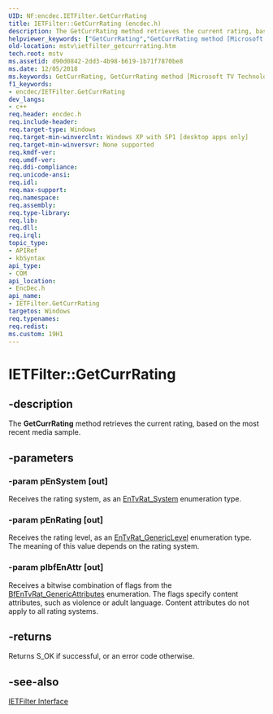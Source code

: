```yaml
---
UID: NF:encdec.IETFilter.GetCurrRating
title: IETFilter::GetCurrRating (encdec.h)
description: The GetCurrRating method retrieves the current rating, based on the most recent media sample.
helpviewer_keywords: ["GetCurrRating","GetCurrRating method [Microsoft TV Technologies]","GetCurrRating method [Microsoft TV Technologies]","IETFilter interface","IETFilter interface [Microsoft TV Technologies]","GetCurrRating method","IETFilter.GetCurrRating","IETFilter::GetCurrRating","IETFilterGetCurrRating","encdec/IETFilter::GetCurrRating","mstv.ietfilter_getcurrrating"]
old-location: mstv\ietfilter_getcurrrating.htm
tech.root: mstv
ms.assetid: d90d0842-2dd3-4b98-b619-1b71f7870be8
ms.date: 12/05/2018
ms.keywords: GetCurrRating, GetCurrRating method [Microsoft TV Technologies], GetCurrRating method [Microsoft TV Technologies],IETFilter interface, IETFilter interface [Microsoft TV Technologies],GetCurrRating method, IETFilter.GetCurrRating, IETFilter::GetCurrRating, IETFilterGetCurrRating, encdec/IETFilter::GetCurrRating, mstv.ietfilter_getcurrrating
f1_keywords:
- encdec/IETFilter.GetCurrRating
dev_langs:
- c++
req.header: encdec.h
req.include-header: 
req.target-type: Windows
req.target-min-winverclnt: Windows XP with SP1 [desktop apps only]
req.target-min-winversvr: None supported
req.kmdf-ver: 
req.umdf-ver: 
req.ddi-compliance: 
req.unicode-ansi: 
req.idl: 
req.max-support: 
req.namespace: 
req.assembly: 
req.type-library: 
req.lib: 
req.dll: 
req.irql: 
topic_type:
- APIRef
- kbSyntax
api_type:
- COM
api_location:
- EncDec.h
api_name:
- IETFilter.GetCurrRating
targetos: Windows
req.typenames: 
req.redist: 
ms.custom: 19H1
---
```


# IETFilter::GetCurrRating


## -description


The <b>GetCurrRating</b> method retrieves the current rating, based on the most recent media sample.


## -parameters




### -param pEnSystem [out]

Receives the rating system, as an <a href="https://docs.microsoft.com/previous-versions/windows/desktop/api/tvratings/ne-tvratings-entvrat_system">EnTvRat_System</a> enumeration type.


### -param pEnRating [out]

Receives the rating level, as an <a href="https://docs.microsoft.com/previous-versions/windows/desktop/api/tvratings/ne-tvratings-entvrat_genericlevel">EnTvRat_GenericLevel</a> enumeration type. The meaning of this value depends on the rating system.


### -param plbfEnAttr [out]

Receives a bitwise combination of flags from the <a href="https://docs.microsoft.com/previous-versions/windows/desktop/api/tvratings/ne-tvratings-bfentvrat_genericattributes">BfEnTvRat_GenericAttributes</a> enumeration. The flags specify content attributes, such as violence or adult language. Content attributes do not apply to all rating systems.


## -returns



Returns S_OK if successful, or an error code otherwise.




## -see-also




<a href="https://docs.microsoft.com/previous-versions/windows/desktop/api/encdec/nn-encdec-ietfilter">IETFilter Interface</a>
 

 

